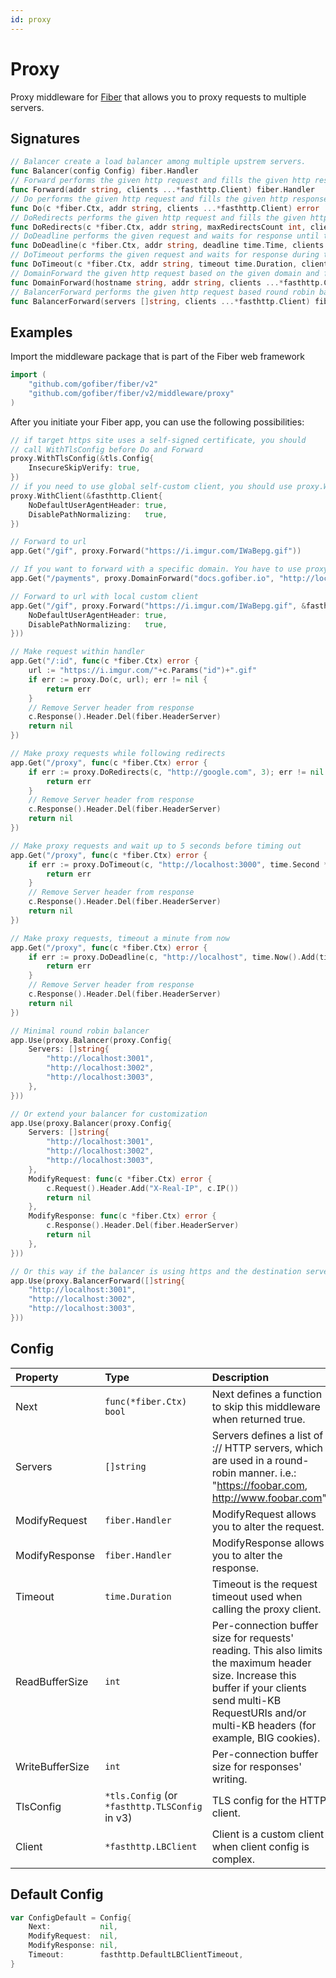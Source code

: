 ```yaml
---
id: proxy
---
```


# Proxy

Proxy middleware for [Fiber](https://github.com/gofiber/fiber) that allows you to proxy requests to multiple servers.

## Signatures

```go
// Balancer create a load balancer among multiple upstrem servers.
func Balancer(config Config) fiber.Handler
// Forward performs the given http request and fills the given http response.
func Forward(addr string, clients ...*fasthttp.Client) fiber.Handler
// Do performs the given http request and fills the given http response.
func Do(c *fiber.Ctx, addr string, clients ...*fasthttp.Client) error
// DoRedirects performs the given http request and fills the given http response while following up to maxRedirectsCount redirects.
func DoRedirects(c *fiber.Ctx, addr string, maxRedirectsCount int, clients ...*fasthttp.Client) error
// DoDeadline performs the given request and waits for response until the given deadline.
func DoDeadline(c *fiber.Ctx, addr string, deadline time.Time, clients ...*fasthttp.Client) error
// DoTimeout performs the given request and waits for response during the given timeout duration.
func DoTimeout(c *fiber.Ctx, addr string, timeout time.Duration, clients ...*fasthttp.Client) error
// DomainForward the given http request based on the given domain and fills the given http response
func DomainForward(hostname string, addr string, clients ...*fasthttp.Client) fiber.Handler
// BalancerForward performs the given http request based round robin balancer and fills the given http response
func BalancerForward(servers []string, clients ...*fasthttp.Client) fiber.Handler
```

## Examples

Import the middleware package that is part of the Fiber web framework

```go
import (
    "github.com/gofiber/fiber/v2"
    "github.com/gofiber/fiber/v2/middleware/proxy"
)
```

After you initiate your Fiber app, you can use the following possibilities:

```go
// if target https site uses a self-signed certificate, you should
// call WithTlsConfig before Do and Forward
proxy.WithTlsConfig(&tls.Config{
    InsecureSkipVerify: true,
})
// if you need to use global self-custom client, you should use proxy.WithClient.
proxy.WithClient(&fasthttp.Client{
    NoDefaultUserAgentHeader: true, 
    DisablePathNormalizing:   true,
})

// Forward to url
app.Get("/gif", proxy.Forward("https://i.imgur.com/IWaBepg.gif"))

// If you want to forward with a specific domain. You have to use proxy.DomainForward.
app.Get("/payments", proxy.DomainForward("docs.gofiber.io", "http://localhost:8000"))

// Forward to url with local custom client
app.Get("/gif", proxy.Forward("https://i.imgur.com/IWaBepg.gif", &fasthttp.Client{
    NoDefaultUserAgentHeader: true, 
    DisablePathNormalizing:   true,
}))

// Make request within handler
app.Get("/:id", func(c *fiber.Ctx) error {
    url := "https://i.imgur.com/"+c.Params("id")+".gif"
    if err := proxy.Do(c, url); err != nil {
        return err
    }
    // Remove Server header from response
    c.Response().Header.Del(fiber.HeaderServer)
    return nil
})

// Make proxy requests while following redirects
app.Get("/proxy", func(c *fiber.Ctx) error {
    if err := proxy.DoRedirects(c, "http://google.com", 3); err != nil {
        return err
    }
    // Remove Server header from response
    c.Response().Header.Del(fiber.HeaderServer)
    return nil
})

// Make proxy requests and wait up to 5 seconds before timing out
app.Get("/proxy", func(c *fiber.Ctx) error {
    if err := proxy.DoTimeout(c, "http://localhost:3000", time.Second * 5); err != nil {
        return err
    }
    // Remove Server header from response
    c.Response().Header.Del(fiber.HeaderServer)
    return nil
})

// Make proxy requests, timeout a minute from now
app.Get("/proxy", func(c *fiber.Ctx) error {
    if err := proxy.DoDeadline(c, "http://localhost", time.Now().Add(time.Minute)); err != nil {
        return err
    }
    // Remove Server header from response
    c.Response().Header.Del(fiber.HeaderServer)
    return nil
})

// Minimal round robin balancer
app.Use(proxy.Balancer(proxy.Config{
    Servers: []string{
        "http://localhost:3001",
        "http://localhost:3002",
        "http://localhost:3003",
    },
}))

// Or extend your balancer for customization
app.Use(proxy.Balancer(proxy.Config{
    Servers: []string{
        "http://localhost:3001",
        "http://localhost:3002",
        "http://localhost:3003",
    },
    ModifyRequest: func(c *fiber.Ctx) error {
        c.Request().Header.Add("X-Real-IP", c.IP())
        return nil
    },
    ModifyResponse: func(c *fiber.Ctx) error {
        c.Response().Header.Del(fiber.HeaderServer)
        return nil
    },
}))

// Or this way if the balancer is using https and the destination server is only using http.
app.Use(proxy.BalancerForward([]string{
    "http://localhost:3001",
    "http://localhost:3002",
    "http://localhost:3003",
}))
```

## Config

| Property        | Type                                           | Description                                                                                                                                                                                                    | Default         |
|:----------------|:-----------------------------------------------|:---------------------------------------------------------------------------------------------------------------------------------------------------------------------------------------------------------------|:----------------|
| Next            | `func(*fiber.Ctx) bool`                        | Next defines a function to skip this middleware when returned true.                                                                                                                                            | `nil`           |
| Servers         | `[]string`                                     | Servers defines a list of <scheme>://<host> HTTP servers, which are used in a round-robin manner. i.e.: "https://foobar.com, http://www.foobar.com"                                                            | (Required)      |
| ModifyRequest   | `fiber.Handler`                                | ModifyRequest allows you to alter the request.                                                                                                                                                                 | `nil`           |
| ModifyResponse  | `fiber.Handler`                                | ModifyResponse allows you to alter the response.                                                                                                                                                               | `nil`           |
| Timeout         | `time.Duration`                                | Timeout is the request timeout used when calling the proxy client.                                                                                                                                             | 1 second        |
| ReadBufferSize  | `int`                                          | Per-connection buffer size for requests' reading. This also limits the maximum header size. Increase this buffer if your clients send multi-KB RequestURIs and/or multi-KB headers (for example, BIG cookies). | (Not specified) |
| WriteBufferSize | `int`                                          | Per-connection buffer size for responses' writing.                                                                                                                                                             | (Not specified) |
| TlsConfig       | `*tls.Config` (or `*fasthttp.TLSConfig` in v3) | TLS config for the HTTP client.                                                                                                                                                                                | `nil`           |
| Client          | `*fasthttp.LBClient`                           | Client is a custom client when client config is complex.                                                                                                                                                       | `nil`           |

## Default Config

```go
var ConfigDefault = Config{
    Next:           nil,
    ModifyRequest:  nil,
    ModifyResponse: nil,
    Timeout:        fasthttp.DefaultLBClientTimeout,
}
```
